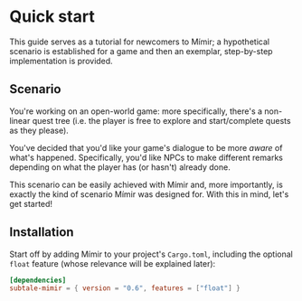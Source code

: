 # Quick start <Badge type="warning" text="WIP" />

This guide serves as a tutorial for newcomers to Mímir; a hypothetical scenario is established for a game and then an exemplar, step-by-step implementation is provided.

## Scenario

You're working on an open-world game: more specifically, there's a non-linear quest tree (i.e. the player is free to explore and start/complete quests as they please).

You've decided that you'd like your game's dialogue to be more *aware* of what's happened. Specifically, you'd like NPCs to make different remarks depending on what the player has (or hasn't) already done.

This scenario can be easily achieved with Mímir and, more importantly, is exactly the kind of scenario Mímir was designed for. With this in mind, let's get started!

## Installation

Start off by adding Mímir to your project's `Cargo.toml`, including the optional `float` feature (whose relevance will be explained later):

```toml
[dependencies]
subtale-mimir = { version = "0.6", features = ["float"] }
```
